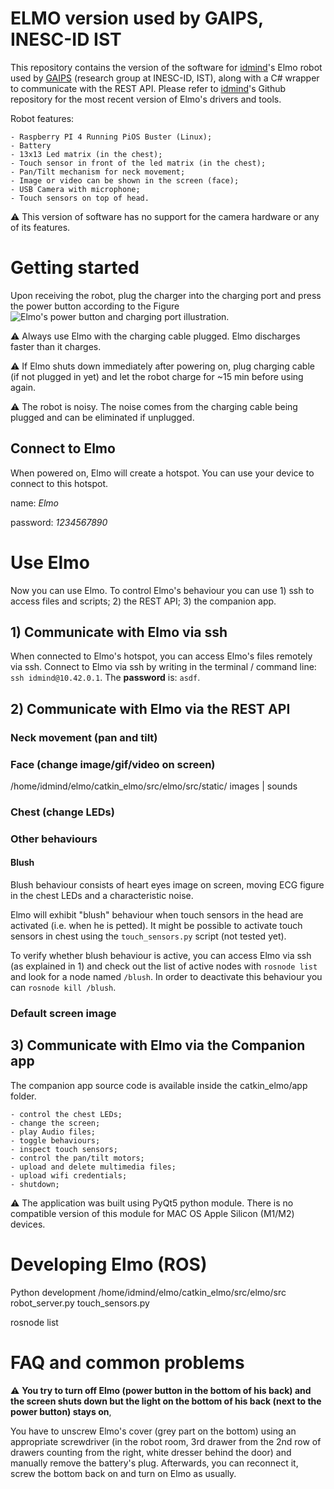 # ELMO version used by GAIPS, INESC-ID IST

This repository contains the version of the software for [idmind](https://www.idmind.pt/)'s Elmo robot used by [GAIPS](https://www.inesc-id.pt/research-areas/artificial-intelligence-for-people-and-society/) (research group at INESC-ID, IST), along with a C# wrapper to communicate with the REST API. Please refer to [idmind](https://github.com/idmind-robotics)'s Github repository for the most recent version of Elmo's drivers and tools.

Robot features:

    - Raspberry PI 4 Running PiOS Buster (Linux);
    - Battery
    - 13x13 Led matrix (in the chest);
    - Touch sensor in front of the led matrix (in the chest);
    - Pan/Tilt mechanism for neck movement;
    - Image or video can be shown in the screen (face);
    - USB Camera with microphone;
    - Touch sensors on top of head.

:warning: This version of software has no support for the camera hardware or any of its features.

# Getting started

Upon receiving the robot, plug the charger into the charging port and press the power button according to the Figure
![Elmo's power button and charging port illustration](https://github.com/joanabbrito/elmo_IST/main/src/elmo_1.png).

:warning: Always use Elmo with the charging cable plugged. Elmo discharges faster than it charges.

:warning: If Elmo shuts down immediately after powering on, plug charging cable (if not plugged in yet) and let the robot charge for ~15 min before using again.

:warning: The robot is noisy. The noise comes from the charging cable being plugged and can be eliminated if unplugged.

## Connect to Elmo 

When powered on, Elmo will create a hotspot. You can use your device to connect to this hotspot.

name: _Elmo_

password: _1234567890_

# Use Elmo

Now you can use Elmo. To control Elmo's behaviour you can use 1) ssh to access files and scripts; 2) the REST API; 3) the companion app.

## 1) Communicate with Elmo via ssh
When connected to Elmo's hotspot, you can access Elmo's files remotely via ssh. Connect to Elmo via ssh by writing in the terminal / command line: `ssh idmind@10.42.0.1`. The __password__ is: `asdf`.

## 2) Communicate with Elmo via the REST API

### Neck movement (pan and tilt)

### Face (change image/gif/video on screen)

/home/idmind/elmo/catkin_elmo/src/elmo/src/static/ images | sounds

### Chest (change LEDs)

### Other behaviours

#### Blush
Blush behaviour consists of heart eyes image on screen, moving ECG figure in the chest LEDs and a characteristic noise.

Elmo will exhibit "blush" behaviour when touch sensors in the head are activated (i.e. when he is petted). It might be possible to activate touch sensors in chest using the `touch_sensors.py` script (not tested yet).

To verify whether blush behaviour is active, you can access Elmo via ssh (as explained in 1) and check out the list of active nodes with `rosnode list` and look for a node named `/blush`. In order to deactivate this behaviour you can `rosnode kill /blush`.

### Default screen image

## 3) Communicate with Elmo via the Companion app

The companion app source code is available inside the catkin_elmo/app folder.

    - control the chest LEDs;
    - change the screen;
    - play Audio files;
    - toggle behaviours;
    - inspect touch sensors;
    - control the pan/tilt motors;
    - upload and delete multimedia files;
    - upload wifi credentials;
    - shutdown;

:warning: The application was built using PyQt5 python module. There is no compatible version of this module for MAC OS Apple Silicon (M1/M2) devices.

# Developing Elmo (ROS)

Python development
/home/idmind/elmo/catkin_elmo/src/elmo/src
robot_server.py
touch_sensors.py

rosnode list

# FAQ and common problems

:warning: __You try to turn off Elmo (power button in the bottom of his back) and the screen shuts down but the light on the bottom of his back (next to the power button) stays on__, 

You have to unscrew Elmo's cover (grey part on the bottom) using an appropriate screwdriver (in the robot room, 3rd drawer from the 2nd row of drawers counting from the right, white dresser behind the door) and manually remove the battery's plug. Afterwards, you can reconnect it, screw the bottom back on and turn on Elmo as usually.
